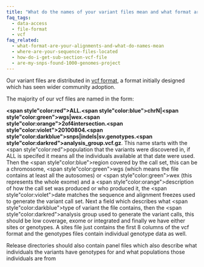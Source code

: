 ```yaml
---
title: "What do the names of your variant files mean and what format are the files?"
faq_tags:
  - data-access
  - file-format
  - vcf
faq_related:
  - what-format-are-your-alignments-and-what-do-names-mean
  - where-are-your-sequence-files-located
  - how-do-i-get-sub-section-vcf-file
  - are-my-snps-found-1000-genomes-project
---
```

                    
Our variant files are distributed in [vcf format](http://vcftools.sourceforge.net/), a format initially designed which has seen wider community adoption.

The majority of our vcf files are named in the form:

**<span style"color:red">ALL</span>.<span style"color:blue">chrN</span>|<span style"color:green">wgs|wex</span>.<span style"color:orange">2of4intersection</span>.<span style"color:violet">20100804</span>.<span style"color:darkblue">snps|indels|sv</span>.genotypes.<span style"color:darkred">analysis_group</span>.vcf.gz**.
This name starts with the <span style"color:red">population</span> that the variants were discovered in, if ALL is specifed it means all the individuals available at that date were used. Then the <span style"color:blue">region</span> covered by the call set, this can be a chromosome, <span style"color:green">wgs</span> (which means the file contains at least all the autosomes) or <span style"color:green">wex</span> (this represents the whole exome) and a <span style"color:orange">description</span> of how the call set was produced or who produced it, the <span style"color:violet">date</span> matches the sequence and alignment freezes used to generate the variant call set. Next a field which describes what <span style"color:darkblue">type of variant</span> the file contains, then the <span style"color:darkred">analysis group</span> used to generate the variant calls, this should be low coverage, exome or integrated and finally we have either sites or genotypes. A sites file just contains the first 8 columns of the vcf format and the genotypes files contain individual genotype data as well.

Release directories should also contain panel files which also describe what individuals the variants have genotypes for and what populations those individuals are from

